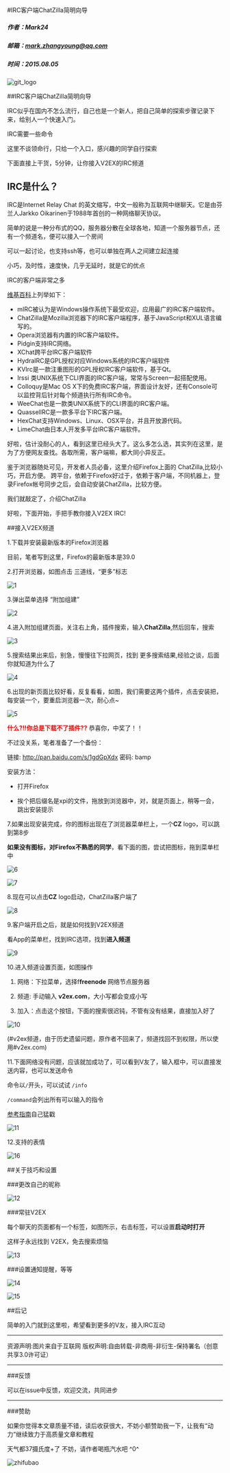 #IRC客户端ChatZilla简明向导
##### 作者：Mark24
##### 邮箱：mark.zhangyoung@qq.com
##### 时间：2015.08.05
![git_logo](http://ww1.sinaimg.cn/mw690/44894cbbgw1eus4od5flfj20kw0h2mzd.jpg)


##IRC客户端ChatZilla简明向导

IRC似乎在国内不怎么流行，自己也是一个新人，把自己简单的探索步骤记录下来，给别人一个快速入门。

IRC需要一些命令 

这里不谈领命行，只给一个入口，感兴趣的同学自行探索

下面直接上干货，5分钟，让你接入V2EX的IRC频道

## IRC是什么？

IRC是Internet Relay Chat 的英文缩写，中文一般称为互联网中继聊天。它是由芬兰人Jarkko Oikarinen于1988年首创的一种网络聊天协议。

简单的说是一种分布式的QQ，服务器分散在全球各地，知道一个服务器节点，还有一个频道名，便可以接入一个房间 

可以一起讨论，也支持ssh等，也可以单独在两人之间建立起连接

小巧，及时性，速度快，几乎无延时，就是它的优点

IRC的客户端非常之多

[维基百科](https://zh.wikipedia.org/wiki/IRC)上列举如下：


* mIRC被认为是Windows操作系统下最受欢迎，应用最广的IRC客户端软件。
* ChatZilla是Mozilla浏览器下的IRC客户端程序，基于JavaScript和XUL语言编写的。
* Opera浏览器有内置的IRC客户端软件。
* Pidgin支持IRC网络。
* XChat跨平台IRC客户端软件
* HydraIRC是GPL授权对应Windows系统的IRC客户端软件
* KVIrc是一款注重图形的GPL授权IRC客户端软件，基于Qt。
* Irssi 类UNIX系统下CLI界面的IRC客户端，常常与Screen一起搭配使用。
* Colloquy是Mac OS X下的免费IRC客户端，界面设计友好，还有Console可以监控背后针对每个频道执行所有IRC命令。
* WeeChat也是一款类UNIX系统下的CLI界面的IRC客户端。
* QuasselIRC是一款多平台下IRC客户端。
* HexChat支持Windows、Linux、OSX平台，并且开放源代码。
* LimeChat由日本人开发多平台IRC客户端软件。

好啦，估计没耐心的人，看到这里已经头大了。这么多怎么选，其实列在这里，是为了方便网友查找。各取所需，客户端嘛，都大同小异反正。 

鉴于浏览器随处可见，开发者人员必备，这里介绍Firefox上面的 ChatZilla,比较小巧，开启方便。
跨平台，依赖于Firefox好过于，依赖于客户端，不同机器上，登录Firefox帐号同步之后，会自动安装ChatZilla，比较方便。

我们就敲定了，介绍ChatZilla

好啦，下面开始，手把手教你接入V2EX IRC!

##接入V2EX频道

1.下载并安装最新版本的Firefox浏览器

目前，笔者写到这里，Firefox的最新版本是39.0

2.打开浏览器，如图点击 三道线，“更多”标志

![1](http://ww2.sinaimg.cn/mw690/44894cbbgw1eus464049rj210z0opadb.jpg)

3.弹出菜单选择 “附加组建”

![2](http://ww1.sinaimg.cn/mw690/44894cbbgw1eus464euj6j20zk0m8dlj.jpg)

4.进入附加组建页面，关注右上角，插件搜索，输入<strong>ChatZilla</strong>,然后回车，搜索

![3](http://ww4.sinaimg.cn/mw690/44894cbbgw1eus469t24aj20zk0m84qp.jpg)

5.搜索结果出来后，别急，慢慢往下拉网页，找到 更多搜索结果,经验之谈，后面你就知道为什么了

![4](http://ww4.sinaimg.cn/mw690/44894cbbgw1eus46d6zesj20zk0m87wh.jpg)

6.出现的新页面比较好看，反复看看，如图，我们需要这两个插件，点击安装把，每安装一个，要重启浏览器一次，耐心点~

![5](http://ww3.sinaimg.cn/mw690/44894cbbgw1eus46eguyuj20zk0m8ak9.jpg)

<strong style="color: red;">什么?!!你总是下载不了插件??</strong> 恭喜你，中奖了！！

不过没关系，笔者准备了一个备份： 

链接: http://pan.baidu.com/s/1gdGpXdx 密码: bamp

安装方法：

* 打开Firefox

* 挨个把后缀名是xpi的文件，拖放到浏览器中，对，就是页面上，稍等一会，跳出安装提示

7.如果出现安装完成，你的图标出现在了浏览器菜单栏上，一个<strong>CZ</strong> logo，可以跳到第8步 

<strong>如果没有图标，对Firefox不熟悉的同学</strong>，看下面的图，尝试把图标，拖到菜单栏中 

![6](http://ww1.sinaimg.cn/mw690/44894cbbgw1eus46fmlzej20zk0m8n2y.jpg)

![7](http://ww4.sinaimg.cn/mw690/44894cbbgw1eus46k48yhj20zk0m8k40.jpg)

8.现在可以点击<strong>CZ</strong> logo启动，ChatZilla客户端了

![8](http://ww4.sinaimg.cn/mw690/44894cbbgw1eus46qphnfj20zk0m8gpp.jpg)

9.客户端开启之后，就是如何找到V2EX频道 

看App的菜单栏，找到IRC选项，找到<strong>进入频道</strong>

![9](http://ww2.sinaimg.cn/mw690/44894cbbgw1eus483lo7cj20zk0m8ah2.jpg)

10.进入频道设置页面，如图操作 

1. 网络：下拉菜单，选择f<strong>freenode</strong> 网络节点服务器

2. 频道: 手动输入 <strong>v2ex.com</strong>，大小写都会变成小写 

3. 加入：点击这个按钮，下面的搜索很迟钝，不管有没有结果，直接加入好了

![10](http://ww2.sinaimg.cn/mw690/44894cbbgw1eus484dkhij20zk0m8af3.jpg)

(#v2ex频道，由于历史遗留问题，原作者不回来了，频道找回不到权限，所以使用#v2ex.com)

11.下面网络没有问题，应该就加成功了，可以看到V友了，输入框中，可以直接发送内容，也可以发送命令

命令以`/`开头，可以试试 `/info` 

`/command`会列出所有可以输入的指令

[参考指南](http://chatzilla.hacksrus.com/faq/)自己猛戳

![11](http://ww2.sinaimg.cn/mw690/44894cbbgw1eus487lftxj20zk0m878j.jpg)

12.支持的表情

![16](http://ww3.sinaimg.cn/mw690/44894cbbgw1eus60bub0gj20sn06bgn7.jpg)


##关于技巧和设置

###更改自己的昵称

![12](http://ww1.sinaimg.cn/mw690/44894cbbgw1eus488j5p0j20zk0m8gqf.jpg)

###常驻V2EX

每个聊天的页面都有一个标签，如图所示，右击标签，可以设置<strong>启动时打开</strong>

这样子永远找到 V2EX，免去搜索烦恼

![13](http://ww1.sinaimg.cn/mw690/44894cbbgw1eus4895yk2j20zk0m8aft.jpg)

###设置通知提醒，等等

![14](http://ww1.sinaimg.cn/mw690/44894cbbgw1eus48a8vk0j20zk0m8dko.jpg)

![15](http://ww1.sinaimg.cn/mw690/44894cbbgw1eus48b376oj20zk0m8wj9.jpg)

##后记

简单的入门就到这里啦，希望看到更多的V友，接入IRC互动


<hr>
资源声明:图片来自于互联网  
版权声明:自由转载-非商用-非衍生-保持署名（创意共享3.0许可证）

<hr>
###反馈

可以在issue中反馈，欢迎交流，共同进步

<hr>
###赞助

如果你觉得本文章质量不错，读后收获很大，不妨小额赞助我一下，让我有“动力”继续致力于高质量文章和教程

天气都37摄氏度+了
不妨，请作者喝瓶汽水吧 ^0^


![zhifubao](http://ww1.sinaimg.cn/mw690/44894cbbgw1euiwofemusj20dt0dijsy.jpg)


